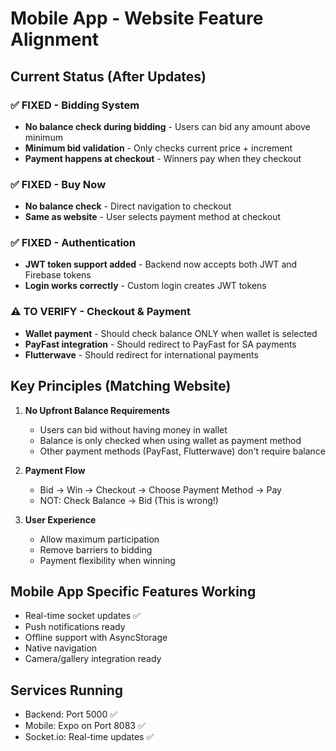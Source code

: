 # Mobile App - Website Feature Alignment

## Current Status (After Updates)

### ✅ FIXED - Bidding System
- **No balance check during bidding** - Users can bid any amount above minimum
- **Minimum bid validation** - Only checks current price + increment
- **Payment happens at checkout** - Winners pay when they checkout

### ✅ FIXED - Buy Now
- **No balance check** - Direct navigation to checkout
- **Same as website** - User selects payment method at checkout

### ✅ FIXED - Authentication
- **JWT token support added** - Backend now accepts both JWT and Firebase tokens
- **Login works correctly** - Custom login creates JWT tokens

### ⚠️ TO VERIFY - Checkout & Payment
- **Wallet payment** - Should check balance ONLY when wallet is selected
- **PayFast integration** - Should redirect to PayFast for SA payments
- **Flutterwave** - Should redirect for international payments

## Key Principles (Matching Website)

1. **No Upfront Balance Requirements**
   - Users can bid without having money in wallet
   - Balance is only checked when using wallet as payment method
   - Other payment methods (PayFast, Flutterwave) don't require balance

2. **Payment Flow**
   - Bid → Win → Checkout → Choose Payment Method → Pay
   - NOT: Check Balance → Bid (This is wrong!)

3. **User Experience**
   - Allow maximum participation
   - Remove barriers to bidding
   - Payment flexibility when winning

## Mobile App Specific Features Working

- Real-time socket updates ✅
- Push notifications ready
- Offline support with AsyncStorage
- Native navigation
- Camera/gallery integration ready

## Services Running

- Backend: Port 5000 ✅
- Mobile: Expo on Port 8083 ✅
- Socket.io: Real-time updates ✅